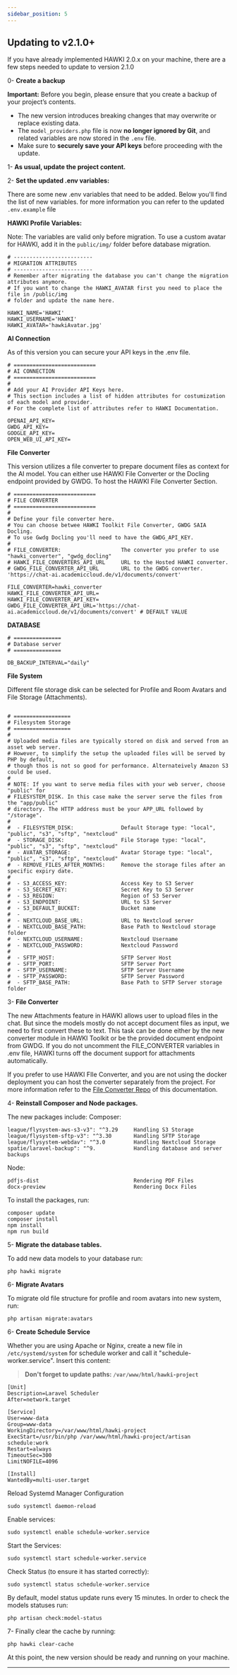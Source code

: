 ```yaml
---
sidebar_position: 5
---
```


## Updating to v2.1.0+

If you have already implemented HAWKI 2.0.x on your machine, there are a few steps needed to update to version 2.1.0

0- **Create a backup**

**Important:** Before you begin, please ensure that you create a backup of your project’s contents.

- The new version introduces breaking changes that may overwrite or replace existing data.
- The `model_providers.php` file is now **no longer ignored by Git**, and related variables are now stored in the `.env` file.
- Make sure to **securely save your API keys** before proceeding with the update.

1- **As usual, update the project content.**

2- **Set the updated .env variables:**

There are some new .env variables that need to be added. Below you'll find the list of new variables. for more information you can refer to the updated `.env.example` file

**HAWKI Profile Variables:**

Note: The variables are valid only before migration.
To use a custom avatar for HAWKI, add it in the `public/img/` folder before database migration.

```
# -------------------------
# MIGRATION ATTRIBUTES
# -------------------------
# Remember after migrating the database you can't change the migration attributes anymore.
# If you want to change the HAWKI_AVATAR first you need to place the file in /public/img
# folder and update the name here.

HAWKI_NAME='HAWKI'
HAWKI_USERNAME='HAWKI'
HAWKI_AVATAR='hawkiAvatar.jpg'
```

**AI Connection**

As of this version you can secure your API keys in the .env file.

```
# ==========================
# AI CONNECTION
# ==========================
#
# Add your AI Provider API Keys here.
# This section includes a list of hidden attributes for costumization of each model and provider.
# For the complete list of attributes refer to HAWKI Documentation.

OPENAI_API_KEY=
GWDG_API_KEY=
GOOGLE_API_KEY=
OPEN_WEB_UI_API_KEY=

```

**File Converter**

This version utilizes a file converter to prepare document files as context for the AI model.
You can either use HAWKI File Converter or the Docling endpoint provided by GWDG.
To host the HAWKI File Converter Section.

```
# ==========================
# FILE CONVERTER
# ==========================
#
# Define your file converter here.
# You can choose betwee HAWKI Toolkit File Converter, GWDG SAIA Docling.
# To use Gwdg Docling you'll need to have the GWDG_API_KEY.
#
# FILE_CONVERTER:                   The converter you prefer to use "hawki_converter", "gwdg_docling"
# HAWKI_FILE_CONVERTERS_API_URL     URL to the Hosted HAWKI converter.
# GWDG_FILE_CONVERTER_API_URL       URL to the GWDG converter. 'https://chat-ai.academiccloud.de/v1/documents/convert'

FILE_CONVERTER=hawki_converter
HAWKI_FILE_CONVERTER_API_URL=
HAWKI_FILE_CONVERTER_API_KEY=
GWDG_FILE_CONVERTER_API_URL='https://chat-ai.academiccloud.de/v1/documents/convert' # DEFAULT VALUE

```

**DATABASE**

```
# ===============
# Database server
# ===============

DB_BACKUP_INTERVAL="daily"

```

**File System**

Different file storage disk can be selected for Profile and Room Avatars and File Storage (Attachments).

```

# ==================
# Filesystem Storage
# ==================
#
# Uploaded media files are typically stored on disk and served from an asset web server.
# However, to simplify the setup the uploaded files will be served by PHP by default,
# though thos is not so good for performance. Alternateively Amazon S3 could be used.
#
# NOTE: If you want to serve media files with your web server, choose "public" for
# FILESYSTEM_DISK. In this case make the server serve the files from the "app/public"
# directory. The HTTP address must be your APP_URL followed by "/storage".
#
#  - FILESYSTEM_DISK:               Default Storage type: "local", "public", "s3", "sftp", "nextcloud"
#  - STORAGE_DISK:                  File Storage type: "local", "public", "s3", "sftp", "nextcloud"
#  - AVATAR_STORAGE:                Avatar Storage type: "local", "public", "s3", "sftp", "nextcloud"
#  - REMOVE_FILES_AFTER_MONTHS:     Remove the storage files after an specific expiry date.
# 
#  - S3_ACCESS_KEY:                 Access Key to S3 Server 
#  - S3_SECRET_KEY:                 Secret Key to S3 Server
#  - S3_REGION:                     Region of S3 Server
#  - S3_ENDPOINT:                   URL to S3 Server
#  - S3_DEFAULT_BUCKET:             Bucket name
#  - 
#  - NEXTCLOUD_BASE_URL:            URL to Nextcloud server
#  - NEXTCLOUD_BASE_PATH:           Base Path to Nextcloud storage folder
#  - NEXTCLOUD_USERNAME:            Nextcloud Username
#  - NEXTCLOUD_PASSWORD:            Nextcloud Password
# 
#  - SFTP_HOST:                     SFTP Server Host
#  - SFTP_PORT:                     SFTP Server Port
#  - SFTP_USERNAME:                 SFTP Server Username
#  - SFTP_PASSWORD:                 SFTP Server Password
#  - SFTP_BASE_PATH:                Base Path to SFTP Server storage folder
```


3- **File Converter**

The new Attachments feature in HAWKI allows user to upload files in the chat. But since the models mostly do not accept document files as input, we need to first convert these to text.
This task can be done either by the new converter module in HAWKI Toolkit or be the provided document endpoint from GWDG.
If you do not uncomment the FILE_CONVERTER variables in .env file, HAWKI turns off the document support for attachments automatically.

If you prefer to use HAWKI FIle Converter, and you are not using the docker deployment you can host the converter separately from the project.
For more information refer to the [File Converter Repo](https://github.com/hawk-digital-environments/hawki-toolkit-file-converter) of this documentation.



4- **Reinstall Composer and Node packages.**

The new packages include:
Composer: 
```
league/flysystem-aws-s3-v3": "^3.29     Handling S3 Storage
league/flysystem-sftp-v3": "^3.30       Handling SFTP Storage
league/flysystem-webdav": "^3.0         Handling Nextcloud Storage
spatie/laravel-backup": "^9.            Handling database and server backups
```

Node:
```
pdfjs-dist                              Rendering PDF Files
docx-preview                            Rendering Docx Files
```

To install the packages, run:

```
composer update
composer install
npm install
npm run build
```

5- **Migrate the database tables.**

To add new data models to your database run:
```
php hawki migrate
```

6- **Migrate Avatars**

To migrate old file structure for profile and room avatars into new system, run:

```
php artisan migrate:avatars
```


6- **Create Schedule Service**

Whether you are using Apache or Nginx, create a new file in `/etc/systemd/system` for schedule worker and call it "schedule-worker.service". Insert this content:

>**Don't forget to update paths: `/var/www/html/hawki-project`**

```
[Unit]
Description=Laravel Scheduler
After=network.target

[Service]
User=www-data
Group=www-data
WorkingDirectory=/var/www/html/hawki-project
ExecStart=/usr/bin/php /var/www/html/hawki-project/artisan schedule:work
Restart=always
TimeoutSec=300
LimitNOFILE=4096

[Install]
WantedBy=multi-user.target
```


Reload Systemd Manager Configuration

```
sudo systemctl daemon-reload
```

Enable services:

```
sudo systemctl enable schedule-worker.service
```

Start the Services:

```
sudo systemctl start schedule-worker.service
```

Check Status (to ensure it has started correctly):

```
sudo systemctl status schedule-worker.service
```

By default, model status update runs every 15 minutes.
In order to check the models statuses run:
```
php artisan check:model-status
```

7- Finally clear the cache by running:

```
php hawki clear-cache
```

At this point, the new version should be ready and running on your machine.


---

